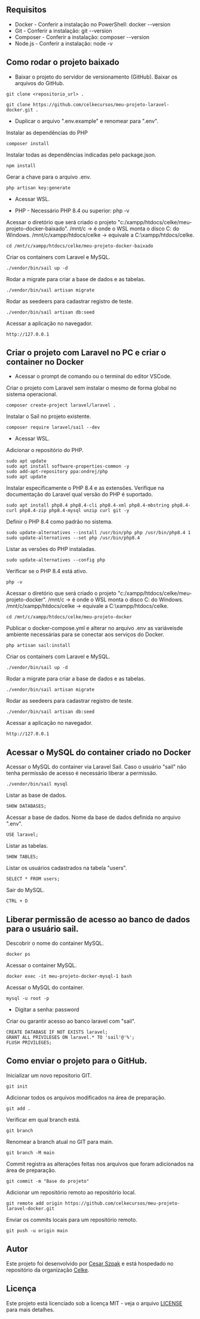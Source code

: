 ## Requisitos

* Docker - Conferir a instalação no PowerShell: docker --version
* Git - Conferir a instalação: git --version
* Composer - Conferir a instalação: composer --version
* Node.js - Conferir a instalação: node -v

## Como rodar o projeto baixado

- Baixar o projeto do servidor de versionamento (GitHub).
Baixar os arquivos do GitHub.
```
git clone <repositorio_url> .
```
```
git clone https://github.com/celkecursos/meu-projeto-laravel-docker.git .
```

- Duplicar o arquivo ".env.example" e renomear para ".env".

Instalar as dependências do PHP
```
composer install
```

Instalar todas as dependências indicadas pelo package.json.
```
npm install
```

Gerar a chave para o arquivo .env.
```
php artisan key:generate
```

- Acessar WSL.
* PHP - Necessário PHP 8.4 ou superior: php -v

Acessar o diretório que será criado o projeto "c:/xampp/htdocs/celke/meu-projeto-docker-baixado". /mnt/c → é onde o WSL monta o disco C: do Windows. /mnt/c/xampp/htdocs/celke → equivale a C:\xampp/htdocs/celke.
```
cd /mnt/c/xampp/htdocs/celke/meu-projeto-docker-baixado
```

Criar os containers com Laravel e MySQL.
```
./vendor/bin/sail up -d
```

Rodar a migrate para criar a base de dados e as tabelas.
```
./vendor/bin/sail artisan migrate
```

Rodar as seedeers para cadastrar registro de teste.
```
./vendor/bin/sail artisan db:seed
```

Acessar a aplicação no navegador.
```
http://127.0.0.1
```

## Criar o projeto com Laravel no PC e criar o container no Docker

- Acessar o prompt de comando ou o terminal do editor VSCode.

Criar o projeto com Laravel sem instalar o mesmo de forma global no sistema operacional.
```
composer create-project laravel/laravel .
```

Instalar o Sail no projeto existente.
```
composer require laravel/sail --dev
```

- Acessar WSL.

Adicionar o repositório do PHP.
```
sudo apt update
sudo apt install software-properties-common -y
sudo add-apt-repository ppa:ondrej/php
sudo apt update
```

Instalar especificamente o PHP 8.4 e as extensões. Verifique na documentação do Laravel qual versão do PHP é suportado. 
```
sudo apt install php8.4 php8.4-cli php8.4-xml php8.4-mbstring php8.4-curl php8.4-zip php8.4-mysql unzip curl git -y
```

Definir o PHP 8.4 como padrão no sistema.
```
sudo update-alternatives --install /usr/bin/php php /usr/bin/php8.4 1
sudo update-alternatives --set php /usr/bin/php8.4
```

Listar as versões do PHP instaladas.
```
sudo update-alternatives --config php
```

Verificar se o PHP 8.4 está ativo.
```
php -v
```

Acessar o diretório que será criado o projeto "c:/xampp/htdocs/celke/meu-projeto-docker". /mnt/c → é onde o WSL monta o disco C: do Windows. /mnt/c/xampp/htdocs/celke → equivale a C:\xampp/htdocs/celke.
```
cd /mnt/c/xampp/htdocs/celke/meu-projeto-docker
```

Publicar o docker-compose.yml e alterar no arquivo .env as variáveis ​​de ambiente necessárias para se conectar aos serviços do Docker.
```
php artisan sail:install
```

Criar os containers com Laravel e MySQL.
```
./vendor/bin/sail up -d
```

Rodar a migrate para criar a base de dados e as tabelas.
```
./vendor/bin/sail artisan migrate
```

Rodar as seedeers para cadastrar registro de teste.
```
./vendor/bin/sail artisan db:seed
```

Acessar a aplicação no navegador.
```
http://127.0.0.1
```

## Acessar o MySQL do container criado no Docker

Acessar o MySQL do container via Laravel Sail. Caso o usuário "sail" não tenha permissão de acesso é necessário liberar a permissão.
```
./vendor/bin/sail mysql
```

Listar as base de dados.
```
SHOW DATABASES;
```

Acessar a base de dados. Nome da base de dados definida no arquivo ".env".
```
USE laravel;
```

Listar as tabelas.
```
SHOW TABLES;
```

Listar os usuários cadastrados na tabela "users".
```
SELECT * FROM users;
```

Sair do MySQL.
```
CTRL + D
```

## Liberar permissão de acesso ao banco de dados para o usuário sail.

Descobrir o nome do container MySQL.
```
docker ps
```

Acessar o container MySQL.
```
docker exec -it meu-projeto-docker-mysql-1 bash	
```

Acessar o MySQL do container.
```
mysql -u root -p
```

- Digitar a senha: password

Criar ou garantir acesso ao banco laravel com "sail".
```
CREATE DATABASE IF NOT EXISTS laravel;
GRANT ALL PRIVILEGES ON laravel.* TO 'sail'@'%';
FLUSH PRIVILEGES;
```

## Como enviar o projeto para o GitHub.

Inicializar um novo repositorio GIT.
```
git init
```

Adicionar todos os arquivos modificados na área de preparação.
```
git add .
```

Verificar em qual branch está.
```
git branch
```

Renomear a branch atual no GIT para main.
```
git branch -M main
```

Commit registra as alterações feitas nos arquivos que foram adicionados na área de preparação.
```
git commit -m "Base do projeto"
```

Adicionar um repositório remoto ao repositório local.
```
git remote add origin https://github.com/celkecursos/meu-projeto-laravel-docker.git
```

Enviar os commits locais para um repositório remoto.
```
git push -u origin main
```

## Autor

Este projeto foi desenvolvido por [Cesar Szpak](https://github.com/cesarszpak) e está hospedado no repositório da organização [Celke](https://github.com/celkecursos).

## Licença

Este projeto está licenciado sob a licença MIT - veja o arquivo [LICENSE](LICENSE.txt) para mais detalhes.